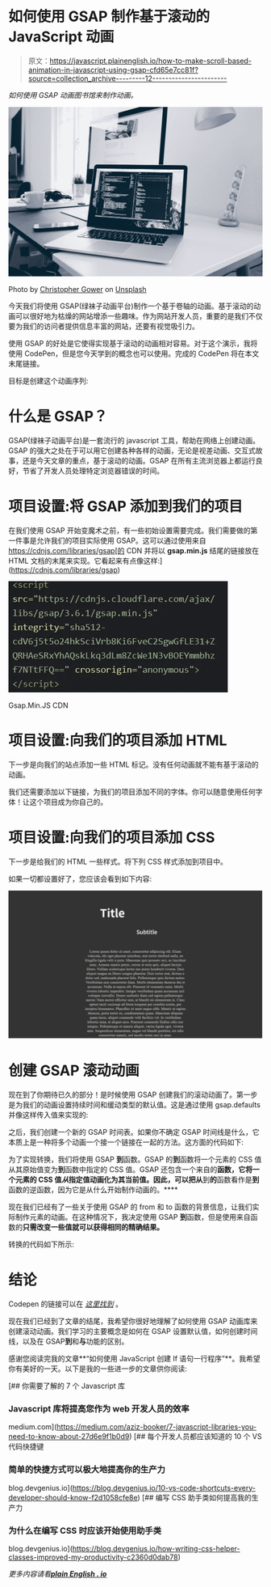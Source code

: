 # 如何使用 GSAP 制作基于滚动的 JavaScript 动画

> 原文：<https://javascript.plainenglish.io/how-to-make-scroll-based-animation-in-javascript-using-gsap-cfd65e7cc81f?source=collection_archive---------12----------------------->

*如何使用 GSAP 动画图书馆来制作动画。*

![](img/66cab41e153cac79eb5b1ca100df9766.png)

Photo by [Christopher Gower](https://unsplash.com/@cgower?utm_source=medium&utm_medium=referral) on [Unsplash](https://unsplash.com?utm_source=medium&utm_medium=referral)

今天我们将使用 GSAP(绿袜子动画平台)制作一个基于卷轴的动画。基于滚动的动画可以很好地为枯燥的网站增添一些趣味。作为网站开发人员，重要的是我们不仅要为我们的访问者提供信息丰富的网站，还要有视觉吸引力。

使用 GSAP 的好处是它使得实现基于滚动的动画相对容易。对于这个演示，我将使用 CodePen，但是您今天学到的概念也可以使用。完成的 CodePen 将在本文末尾链接。

目标是创建这个动画序列:

# 什么是 GSAP？

GSAP(绿袜子动画平台)是一套流行的 javascript 工具，帮助在网络上创建动画。GSAP 的强大之处在于可以用它创建各种各样的动画，无论是视差动画、交互式故事，还是今天文章的重点，基于滚动的动画。GSAP 在所有主流浏览器上都运行良好，节省了开发人员处理特定浏览器错误的时间。

# 项目设置:将 GSAP 添加到我们的项目

在我们使用 GSAP 开始变魔术之前，有一些初始设置需要完成。我们需要做的第一件事是允许我们的项目实际使用 GSAP。这可以通过使用来自 https://cdnjs.com/libraries/gsap[的 CDN 并将以 **gsap.min.js** 结尾的链接放在 HTML 文档的末尾来实现。它看起来有点像这样:](https://cdnjs.com/libraries/gsap)

![](img/ef36844dcdad1d5ef1f4a39026f5361f.png)

Gsap.Min.JS CDN

# 项目设置:向我们的项目添加 HTML

下一步是向我们的站点添加一些 HTML 标记。没有任何动画就不能有基于滚动的动画。

我们还需要添加以下链接，为我们的项目添加不同的字体。你可以随意使用任何字体！让这个项目成为你自己的。

# 项目设置:向我们的项目添加 CSS

下一步是给我们的 HTML 一些样式。将下列 CSS 样式添加到项目中。

如果一切都设置好了，您应该会看到如下内容:

![](img/af10edbf4933ec09510af46398ffff90.png)

# 创建 GSAP 滚动动画

现在到了你期待已久的部分！是时候使用 GSAP 创建我们的滚动动画了。第一步是为我们的动画设置持续时间和缓动类型的默认值。这是通过使用 gsap.defaults 并像这样传入值来实现的:

之后，我们创建一个新的 GSAP 时间表。如果你不确定 GSAP 时间线是什么，它本质上是一种将多个动画一个接一个链接在一起的方法。这方面的代码如下:

为了实现转换，我们将使用 GSAP **到**函数。GSAP 的**到**函数将一个元素的 CSS 值从其原始值变为**到**函数中指定的 CSS 值。GSAP 还包含一个来自的**函数，它将一个元素的 CSS 值*从*指定值动画化为其当前值。因此，可以把从**到**的**函数看作是**到**函数的逆函数，因为它是从什么开始制作动画的。****

现在我们已经有了一些关于使用 GSAP 的 from 和 to 函数的背景信息，让我们实际制作元素的动画。在这种情况下，我决定使用 GSAP **到**函数，但是使用来自函数的**只需改变一些值就可以获得相同的精确结果。**

转换的代码如下所示:

# 结论

Codepen 的链接可以在 [*这里找到*](https://codepen.io/azizbooker/pen/xxgjdBV) 。

现在我们已经到了文章的结尾，我希望你很好地理解了如何使用 GSAP 动画库来创建滚动动画。我们学习的主要概念是如何在 GSAP 设置默认值，如何创建时间线，以及在 GSAP**到**和**与**功能的区别。

感谢您阅读完我的文章**“如何使用 JavaScript 创建 If 语句一行程序”**。我希望你有美好的一天。以下是我的一些进一步的文章供你阅读:

[](https://medium.com/aziz-booker/7-javascript-libraries-you-need-to-know-about-27d6e9f1b0d9) [## 你需要了解的 7 个 Javascript 库

### Javascript 库将提高您作为 web 开发人员的效率

medium.com](https://medium.com/aziz-booker/7-javascript-libraries-you-need-to-know-about-27d6e9f1b0d9) [](https://blog.devgenius.io/10-vs-code-shortcuts-every-developer-should-know-f2d1058cfe8e) [## 每个开发人员都应该知道的 10 个 VS 代码快捷键

### 简单的快捷方式可以极大地提高你的生产力

blog.devgenius.io](https://blog.devgenius.io/10-vs-code-shortcuts-every-developer-should-know-f2d1058cfe8e) [](https://blog.devgenius.io/how-writing-css-helper-classes-improved-my-productivity-c2360d0dab78) [## 编写 CSS 助手类如何提高我的生产力

### 为什么在编写 CSS 时应该开始使用助手类

blog.devgenius.io](https://blog.devgenius.io/how-writing-css-helper-classes-improved-my-productivity-c2360d0dab78) 

*更多内容请看*[***plain English . io***](http://plainenglish.io/)